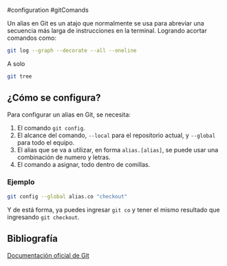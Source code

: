 #configuration #gitComands

Un alias en Git es un atajo que normalmente se usa para abreviar una secuencia más larga de instrucciones en la terminal.
Logrando acortar comandos como:

```bash
git log --graph --decorate --all --oneline
```

A solo

```bash
git tree
```

## ¿Cómo se configura?

Para configurar un alias en Git, se necesita:

1. El comando `git config`.
2. El alcance del comando, `--local` para el repositorio actual, y `--global` para todo el equipo.
3. El alias que se va a utilizar, en forma `alias.[alias]`, se puede usar una combinación de numero y letras.
4. El comando a asignar, todo dentro de comillas.

### Ejemplo

```bash
git config --global alias.co "checkout"
```

Y de está forma, ya puedes ingresar `git co` y tener el mismo resultado que ingresando `git checkout`.
## Bibliografía

[Documentación oficial de Git](https://git-scm.com/book/es/v2/Fundamentos-de-Git-Alias-de-Git)
